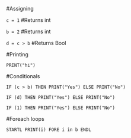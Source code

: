 #Assigning

`c = 1` #Returns int

`b = 2` #Returns int

`d = c > b` #Returns Bool


#Printing

`PRINT("hi")`


#Conditionals

`IF (c > b) THEN PRINT("Yes") ELSE PRINT("No")`


`IF (d) THEN PRINT("Yes") ELSE PRINT("No")`


`IF (1) THEN PRINT("Yes") ELSE PRINT("No")`


#Foreach loops

`STARTL PRINT(i) FORE i in b ENDL`


